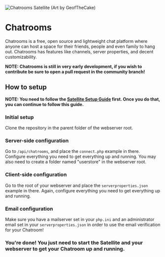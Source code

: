 ![Chatrooms Satellite](https://github.com/PopularTopplingJelly/Chatrooms/blob/main/.webassets/WatermarkSatelliteEnabled128.png) (Art by GeofTheCake)
# Chatrooms
Chatrooms is a free, open source and lightweight chat platform where anyone can host a space for their friends, people and even family to hang out. Chatrooms has features like channels, server properties, and decent customizability. 

**NOTE: Chatrooms is still in very early development, if you wish to contribute be sure to open a pull request in the community branch!**

## How to setup
**NOTE: You need to follow the [Satellite Setup Guide](https://github.com/PopularTopplingJelly/Chatrooms/blob/main/satellite/how_to_satellite.md) first. Once you do that, you can continue to follow this guide.**
### Initial setup
Clone the repository in the parent folder of the webserver root.
### Server-side configuration
Go to `/api/chatrooms`, and place the `connect.php` example in there. Configure everything you need to get everything up and running.
You may also need to create a folder named "userstore" in the webserver root.
### Client-side configuration
Go to the root of your webserver and place the `serverproperties.json` example in there. Again, configure everything you need to get everything up and running.
### Email configuration
Make sure you have a mailserver set in your `php.ini` and an administrator email set in your `serverproperties.json` in order to use the email verification for your Chatroom!
### You're done! You just need to start the Satellite and your webserver to get your Chatroom up and running.
